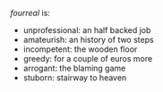 
_fourreal_ is:

- unprofessional: an half backed job
- amateurish: an history of two steps
- incompetent: the wooden floor
- greedy: for a couple of euros more
- arrogant: the blaming game
- stuborn: stairway to heaven